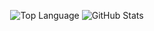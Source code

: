 <!-- ![Bongo Cat](bongo-cat.gif) -->

<p align="center">
  <img alt="Top Language" src="https://github-readme-stats.vercel.app/api/top-langs/?bg_color=00000000&layout=compact&username=agustacandi&hide_border=true&title_color=373e4d&text_color=3b4252&langs_count=8"/>
  <img alt="GitHub Stats" src="https://github-readme-stats.vercel.app/api?bg_color=00000000&username=agustacandi&show_icons=true&hide=commits&hide_border=true&icon_color=4C566A&title_color=373e4d&text_color=3b4252"/>
</p>

<!-- [![Agusta's github stats](https://github-readme-stats.vercel.app/api?username=agustacandi&count_private=true&show_icons=true&hide_border=true&theme=dracula) ![Top Langs](https://github-readme-stats.vercel.app/api/top-langs/?username=agustacandi&langs_count=8&layout=compact&hide_border=true&theme=dracula)](https://github.com/agustacandi) -- 


<!-- #### Get in touch
<img src="https://discord.c99.nl/widget/theme-3/700352855210590228.png" />
